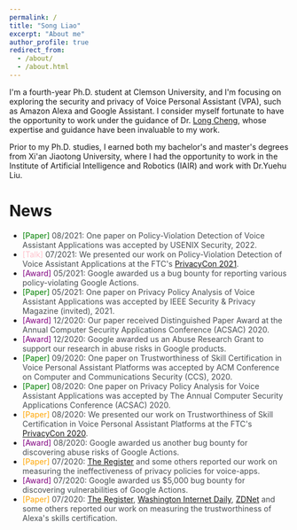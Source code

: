 ```yaml
---
permalink: /
title: "Song Liao"
excerpt: "About me"
author_profile: true
redirect_from: 
  - /about/
  - /about.html
---
```


<style>
pap {color:Green;}
ser { color:Blue;}
gr { color:Purple;}
me { color:Orange;}
talk { color:Pink;}
text { color:#494e52;}
</style>


I'm a fourth-year Ph.D. student at Clemson University, and I'm focusing on exploring the security and privacy of Voice Personal Assistant (VPA), such as Amazon Alexa and Google Assistant. I consider myself fortunate to have the opportunity to work under the guidance of Dr. [Long Cheng](https://people.computing.clemson.edu/~lcheng2/), whose expertise and guidance have been invaluable to my work.

Prior to my Ph.D. studies, I earned both my bachelor's and master's degrees from Xi'an Jiaotong University, where I had the opportunity to work in the Institute of Artificial Intelligence and Robotics (IAIR) and work with Dr.Yuehu Liu.

# News

- <pap>[Paper]</pap><text> 08/2021: One paper on Policy-Violation Detection of Voice Assistant Applications was accepted by USENIX Security, 2022.</text>
- <talk>[Talk]</talk><text> 07/2021: We presented our work on Policy-Violation Detection of Voice Assistant Applications at the FTC's [PrivacyCon 2021](https://people.computing.clemson.edu/~lcheng2/).</text>
- <gr>[Award]</gr><text> 05/2021: Google awarded us a bug bounty for reporting various policy-violating Google Actions.
- <pap>[Paper]</pap><text> 05/2021: One paper on Privacy Policy Analysis of Voice Assistant Applications was accepted by IEEE Security & Privacy Magazine (invited), 2021.
- <gr>[Award]</gr><text> 12/2020: Our paper received Distinguished Paper Award at the Annual Computer Security Applications Conference (ACSAC) 2020.
- <gr>[Award]</gr><text> 12/2020: Google awarded us an Abuse Research Grant to support our research in abuse risks in Google products.
- <pap>[Paper]</pap><text>  09/2020: One paper on Trustworthiness of Skill Certification in Voice Personal Assistant Platforms was accepted by ACM Conference on Computer and Communications Security (CCS), 2020.
- <pap>[Paper]</pap><text>  08/2020: One paper on Privacy Policy Analysis for Voice Assistant Applications was accepted by The Annual Computer Security Applications Conference (ACSAC) 2020.
- <me>[Paper]</me><text>  08/2020: We presented our work on Trustworthiness of Skill Certification in Voice Personal Assistant Platforms at the FTC's [PrivacyCon 2020](https://www.ftc.gov/news-events/events/2020/07/privacycon-2020).
- <gr>[Award]</gr><text> 08/2020: Google awarded us another bug bounty for discovering abuse risks of Google Actions.
- <me>[Paper]</me><text>  07/2020: [The Register](https://www.theregister.com/2020/07/29/amazon_google_voice_apps/) and some others reported our work on measuring the ineffectiveness of privacy policies for voice-apps.
- <gr>[Award]</gr><text> 07/2020: Google awarded us $5,000 bug bounty for discovering vulnerabilities of Google Actions.
- <me>[Paper]</me><text>  07/2020: [The Register](https://www.theregister.com/2020/07/23/amazon_alexa_skills/), [Washington Internet Daily](https://washingtoninternetdaily.com/news/2020/07/22/amazon-deploys-additional-checks-for-alexa-skills-certification-2007210055), [ZDNet](https://people.computing.clemson.edu/~lcheng2/) and some others reported our work on measuring the trustworthiness of Alexa's skills certification.
  
